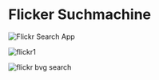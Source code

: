 # Flicker Suchmachine

![Flickr Search App](https://user-images.githubusercontent.com/71266593/94100105-0212ee80-fe2d-11ea-9480-0184523df310.PNG)



![flickr1](https://user-images.githubusercontent.com/71266593/94100145-1c4ccc80-fe2d-11ea-85ed-05d17297f02b.PNG)


![flickr bvg search](https://user-images.githubusercontent.com/71266593/94100183-34bce700-fe2d-11ea-84df-b7c9eea5f9e4.PNG)
